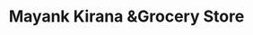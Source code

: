 ---
title: "Mayank Kirana &Grocery Store"
url: /sagoni/mayank-kirana-undgrocery-store/
shop: Supermarkt
---